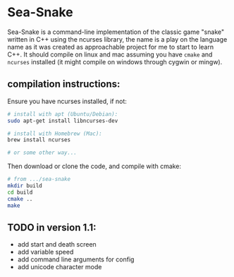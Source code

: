 # Sea-Snake
Sea-Snake is a command-line implementation of the classic game "snake" written in C++ using the ncurses library, the name is a play on the language name as it was created as approachable project for me to start to learn C++. It should compile on linux and mac assuming you have `cmake` and `ncurses` installed (it might compile on windows through cygwin or mingw).

## compilation instructions:
Ensure you have ncurses installed, if not:
```bash
# install with apt (Ubuntu/Debian):
sudo apt-get install libncurses-dev

# install with Homebrew (Mac):
brew install ncurses

# or some other way...
```

Then download or clone the code, and compile with cmake:
```bash
# from .../sea-snake
mkdir build
cd build
cmake ..
make
```

## TODO in version 1.1:
- add start and death screen
- add variable speed
- add command line arguments for config
- add unicode character mode

